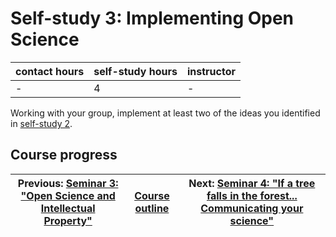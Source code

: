 # Self-study 3: Implementing Open Science

| contact hours | self-study hours | instructor |
|---|---|---|
| - | 4 | - |

Working with your group, implement at least two of the ideas you identified in [self-study 2](../selfstudy2/readme.md).

## Course progress
| Previous: [Seminar 3: "Open Science and Intellectual Property"](../seminar3/readme.md) | [Course outline](../readme.md#course-outline) | Next: [Seminar 4: "If a tree falls in the forest... Communicating your science"](../seminar4/readme.md) |
|---|---|---|
